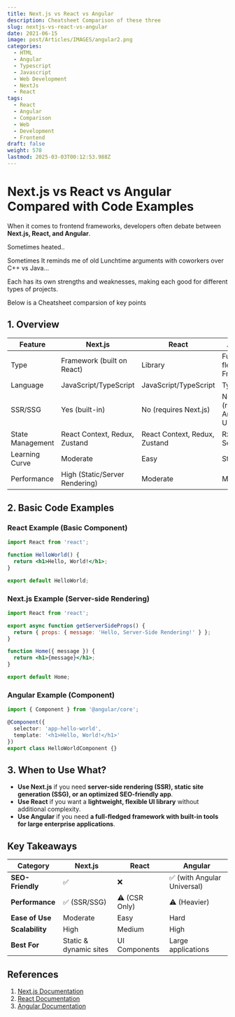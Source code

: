 ```yaml
---
title: Next.js vs React vs Angular
description: Cheatsheet Comparison of these three
slug: nextjs-vs-react-vs-angular
date: 2021-06-15
image: post/Articles/IMAGES/angular2.png
categories:
  - HTML
  - Angular
  - Typescript
  - Javascript
  - Web Development
  - NextJs
  - React
tags:
  - React
  - Angular
  - Comparison
  - Web
  - Development
  - Frontend
draft: false
weight: 578
lastmod: 2025-03-03T00:12:53.988Z
---
```

# Next.js vs React vs Angular Compared with Code Examples

When it comes to frontend frameworks, developers often debate between **Next.js, React, and Angular**.

Sometimes heated..

Sometimes It reminds me of old Lunchtime arguments with coworkers over C++ vs Java...

Each has its own strengths and weaknesses, making each good for different types of projects.

Below is a Cheatsheet comparsion of key points

## 1. Overview

| Feature          | Next.js                        | React                         | Angular                         |
| ---------------- | ------------------------------ | ----------------------------- | ------------------------------- |
| Type             | Framework (built on React)     | Library                       | Full-fledged Framework          |
| Language         | JavaScript/TypeScript          | JavaScript/TypeScript         | TypeScript                      |
| SSR/SSG          | Yes (built-in)                 | No (requires Next.js)         | No (requires Angular Universal) |
| State Management | React Context, Redux, Zustand  | React Context, Redux, Zustand | RxJS, Services                  |
| Learning Curve   | Moderate                       | Easy                          | Steep                           |
| Performance      | High (Static/Server Rendering) | Moderate                      | Moderate                        |

## 2. Basic Code Examples

### React Example (Basic Component)

```jsx
import React from 'react';

function HelloWorld() {
  return <h1>Hello, World!</h1>;
}

export default HelloWorld;
```

### Next.js Example (Server-side Rendering)

```jsx
import React from 'react';

export async function getServerSideProps() {
  return { props: { message: 'Hello, Server-Side Rendering!' } };
}

function Home({ message }) {
  return <h1>{message}</h1>;
}

export default Home;
```

### Angular Example (Component)

```typescript
import { Component } from '@angular/core';

@Component({
  selector: 'app-hello-world',
  template: '<h1>Hello, World!</h1>'
})
export class HelloWorldComponent {}
```

## 3. When to Use What?

* **Use Next.js** if you need **server-side rendering (SSR), static site generation (SSG), or an optimized SEO-friendly app**.
* **Use React** if you want a **lightweight, flexible UI library** without additional complexity.
* **Use Angular** if you need **a full-fledged framework with built-in tools for large enterprise applications**.

## Key Takeaways

| Category         | Next.js                | React         | Angular                    |
| ---------------- | ---------------------- | ------------- | -------------------------- |
| **SEO-Friendly** | ✅                      | ❌             | ✅ (with Angular Universal) |
| **Performance**  | ✅ (SSR/SSG)            | ⚠️ (CSR Only) | ⚠️ (Heavier)               |
| **Ease of Use**  | Moderate               | Easy          | Hard                       |
| **Scalability**  | High                   | Medium        | High                       |
| **Best For**     | Static & dynamic sites | UI Components | Large applications         |

## References

1. [Next.js Documentation](https://nextjs.org/docs)
2. [React Documentation](https://react.dev/docs/getting-started.html)
3. [Angular Documentation](https://angular.io/docs)
